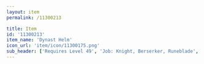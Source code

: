 ```yaml
---
layout: item
permalink: /11300213

title: Item
id: '11300213'
item_name: 'Dynast Helm'
icon_url: 'item/icon/11300175.png'
sub_header: ['Requires Level 49', 'Job: Knight, Berserker, Runeblade', 'Gender: All']
---
```

